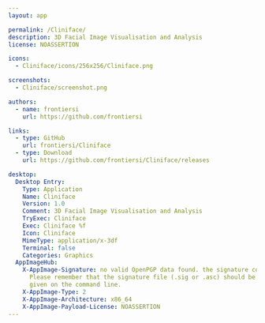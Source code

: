 ```yaml
---
layout: app

permalink: /Cliniface/
description: 3D Facial Image Visualisation and Analysis
license: NOASSERTION

icons:
  - Cliniface/icons/256x256/Cliniface.png

screenshots:
  - Cliniface/screenshot.png

authors:
  - name: frontiersi
    url: https://github.com/frontiersi

links:
  - type: GitHub
    url: frontiersi/Cliniface
  - type: Download
    url: https://github.com/frontiersi/Cliniface/releases

desktop:
  Desktop Entry:
    Type: Application
    Name: Cliniface
    Version: 1.0
    Comment: 3D Facial Image Visualisation and Analysis
    TryExec: Cliniface
    Exec: Cliniface %f
    Icon: Cliniface
    MimeType: application/x-3df
    Terminal: false
    Categories: Graphics
  AppImageHub:
    X-AppImage-Signature: no valid OpenPGP data found. the signature could not be verified.
      Please remember that the signature file (.sig or .asc) should be the first file
      given on the command line.
    X-AppImage-Type: 2
    X-AppImage-Architecture: x86_64
    X-AppImage-Payload-License: NOASSERTION
---
```


